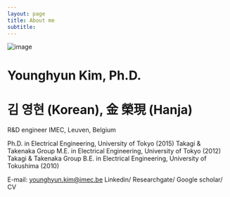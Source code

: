 ```yaml
---
layout: page
title: About me
subtitle:
---
```


![image](https://user-images.githubusercontent.com/32427749/72687864-647b5880-3b02-11ea-958b-3324cf14382e.png)

# Younghyun Kim, Ph.D.
# 김 영현 (Korean), 金 榮現 (Hanja)

R&D engineer
IMEC, Leuven, Belgium 





Ph.D. in Electrical Engineering, University of Tokyo (2015)
   Takagi & Takenaka Group
M.E. in Electrical Engineering, University of Tokyo (2012)
   Takagi & Takenaka Group
B.E. in Electrical Engineering, University of Tokushima (2010)

E-mail: younghyun.kim@imec.be
Linkedin/ Researchgate/ Google scholar/ CV